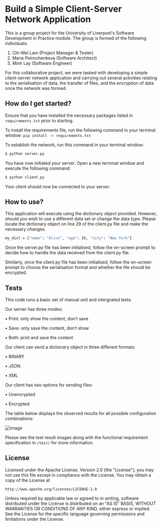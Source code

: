 # Build a Simple Client-Server Network Application

This is a group project for the University of Liverpool's Software Development
in Practice module. The group is formed of the following individuals:

1. Chi-Wei Lam (Project Manager & Tester)
2. Maria Petrochenkova (Software Architect)
3. Minh Lay (Software Engineer)

For this collaborative project, we were tasked with developing a simple client-server network
application and carrying out several activities relating to the serialisation of data, the transfer 
of files, and the encryption of data once the network was formed.


## How do I get started?

Ensure that you have installed the necessary packages listed in `requirements.txt` prior to starting.

To install the requirements file, run the following command in your terminal window: 
`pip install -r requirements.txt`

To establish the network, run this command in your terminal window:

```bash
$ python server.py
```

You have now initiated your server. Open a new terminal window and execute the
following command:

```bash
$ python client.py
```

Your client should now be connected to your server.


## How to use?

This application will execute using the dictionary object provided. However, should you wish to use 
a different data set or change the data type. Please locate the dictionary object on line 29 of
the client.py file and make the necessary changes.

```bash
my_dict = {"name": "Alice", "age": 25, "city": "New York"}
```

Once the server.py file has been initialised, follow the on-screen prompt to decide how to handle 
the data received from the client.py file.

Similarly, once the client.py file has been initialised, follow the on-screen prompt to choose 
the serialisation format and whether the file should be encrypted.


## Tests

This code runs a basic set of manual unit and intergrated tests. 


Our server has three modes:

• Print: only show the content, don’t save

• Save: only save the content, don’t show

• Both: print and save the content


Our client can send a dictionary object in three different formats:

• BINARY

• JSON

• XML


Our client has two options for sending files:

• Unencrypted

• Encrypted


The table below displays the observed results for all possible configuration combinations:

![image](https://user-images.githubusercontent.com/58013610/226113563-ce44c64e-0b29-468c-827c-c4bb8d8b85d5.png)

Please see the test result images along with the functional requirement specification in `/test/` 
for more information. 


## License

Licensed under the Apache License, Version 2.0 (the "License");
you may not use this file except in compliance with the License.
You may obtain a copy of the License at

    http://www.apache.org/licenses/LICENSE-2.0

Unless required by applicable law or agreed to in writing, software
distributed under the License is distributed on an "AS IS" BASIS,
WITHOUT WARRANTIES OR CONDITIONS OF ANY KIND, either express or implied.
See the License for the specific language governing permissions and
limitations under the License.
